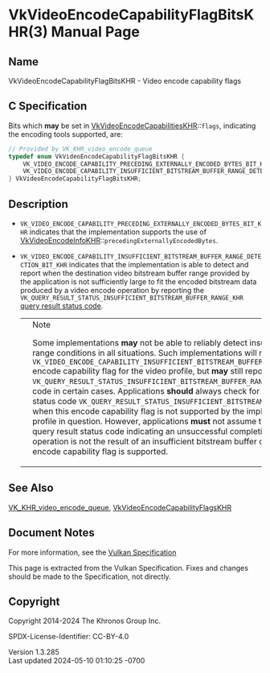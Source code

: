# VkVideoEncodeCapabilityFlagBitsKHR(3) Manual Page

## Name

VkVideoEncodeCapabilityFlagBitsKHR - Video encode capability flags



## <a href="#_c_specification" class="anchor"></a>C Specification

Bits which **may** be set in
[VkVideoEncodeCapabilitiesKHR](https://registry.khronos.org/vulkan/specs/1.3-extensions/man/html/VkVideoEncodeCapabilitiesKHR.html)::`flags`,
indicating the encoding tools supported, are:

``` c
// Provided by VK_KHR_video_encode_queue
typedef enum VkVideoEncodeCapabilityFlagBitsKHR {
    VK_VIDEO_ENCODE_CAPABILITY_PRECEDING_EXTERNALLY_ENCODED_BYTES_BIT_KHR = 0x00000001,
    VK_VIDEO_ENCODE_CAPABILITY_INSUFFICIENT_BITSTREAM_BUFFER_RANGE_DETECTION_BIT_KHR = 0x00000002,
} VkVideoEncodeCapabilityFlagBitsKHR;
```

## <a href="#_description" class="anchor"></a>Description

- `VK_VIDEO_ENCODE_CAPABILITY_PRECEDING_EXTERNALLY_ENCODED_BYTES_BIT_KHR`
  indicates that the implementation supports the use of
  [VkVideoEncodeInfoKHR](https://registry.khronos.org/vulkan/specs/1.3-extensions/man/html/VkVideoEncodeInfoKHR.html)::`precedingExternallyEncodedBytes`.

- `VK_VIDEO_ENCODE_CAPABILITY_INSUFFICIENT_BITSTREAM_BUFFER_RANGE_DETECTION_BIT_KHR`
  indicates that the implementation is able to detect and report when
  the destination video bitstream buffer range provided by the
  application is not sufficiently large to fit the encoded bitstream
  data produced by a video encode operation by reporting the
  `VK_QUERY_RESULT_STATUS_INSUFFICIENT_BITSTREAM_BUFFER_RANGE_KHR` <a
  href="https://registry.khronos.org/vulkan/specs/1.3-extensions/html/vkspec.html#query-result-status-codes"
  target="_blank" rel="noopener">query result status code</a>.

  <table>
  <colgroup>
  <col style="width: 50%" />
  <col style="width: 50%" />
  </colgroup>
  <tbody>
  <tr class="odd">
  <td class="icon"><em></em></td>
  <td class="content">Note
  <p>Some implementations <strong>may</strong> not be able to reliably
  detect insufficient bitstream buffer range conditions in all situations.
  Such implementations will not report support for the
  <code>VK_VIDEO_ENCODE_CAPABILITY_INSUFFICIENT_BITSTREAM_BUFFER_RANGE_DETECTION_BIT_KHR</code>
  encode capability flag for the video profile, but <strong>may</strong>
  still report the
  <code>VK_QUERY_RESULT_STATUS_INSUFFICIENT_BITSTREAM_BUFFER_RANGE_KHR</code>
  query result status code in certain cases. Applications
  <strong>should</strong> always check for the specific query result
  status code
  <code>VK_QUERY_RESULT_STATUS_INSUFFICIENT_BITSTREAM_BUFFER_RANGE_KHR</code>
  even when this encode capability flag is not supported by the
  implementation for the video profile in question. However, applications
  <strong>must</strong> not assume that a different negative query result
  status code indicating an unsuccessful completion of a video encode
  operation is not the result of an insufficient bitstream buffer
  condition unless this encode capability flag is supported.</p></td>
  </tr>
  </tbody>
  </table>

## <a href="#_see_also" class="anchor"></a>See Also

[VK_KHR_video_encode_queue](https://registry.khronos.org/vulkan/specs/1.3-extensions/man/html/VK_KHR_video_encode_queue.html),
[VkVideoEncodeCapabilityFlagsKHR](https://registry.khronos.org/vulkan/specs/1.3-extensions/man/html/VkVideoEncodeCapabilityFlagsKHR.html)

## <a href="#_document_notes" class="anchor"></a>Document Notes

For more information, see the <a
href="https://registry.khronos.org/vulkan/specs/1.3-extensions/html/vkspec.html#VkVideoEncodeCapabilityFlagBitsKHR"
target="_blank" rel="noopener">Vulkan Specification</a>

This page is extracted from the Vulkan Specification. Fixes and changes
should be made to the Specification, not directly.

## <a href="#_copyright" class="anchor"></a>Copyright

Copyright 2014-2024 The Khronos Group Inc.

SPDX-License-Identifier: CC-BY-4.0

Version 1.3.285  
Last updated 2024-05-10 01:10:25 -0700

